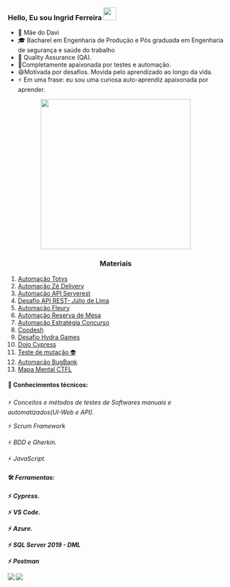 ### Hello, Eu sou Ingrid Ferreira <img src="https://raw.githubusercontent.com/Qatata/Qatata/master/wave.gif" width="30px">

- 👨 Mãe do Davi
- 🎓 Bacharel em Engenharia de Produção e Pós graduada em Engenharia de segurança e saúde do trabalho
- 🔭  Quality Assurance (QA).
- 🌱Completamente apaixonada por testes e automação.
- 😄Motivada por desafios. Movida pelo aprendizado ao longo da vida.
- ⚡ Em uma frase: eu sou uma curiosa auto-aprendiz apaixonada por aprender.
<p align="center">
  <img src="https://super.abril.com.br/wp-content/uploads/2016/09/super_imggato_digitando_0.gif" width="350">
</p>


<h3 align="center">Materiais</h3>

1. [Automação Totvs](https://github.com/Ingrid2110rj/DesafioTotvs)
1. [Automação Zé Delivery](https://github.com/Ingrid2110rj/DesafioZe)
1. [Automação API Serverest](https://github.com/Ingrid2110rj/Teste-API-Serverest)
1. [Desafio API REST- Júlio de Lima](https://github.com/Ingrid2110rj/DesafioAPI_Julio-de-Lima)
3. [Automação Fleury](https://github.com/Ingrid2110rj/qa_automation_web)
3. [Automação Reserva de Mesa](https://github.com/Ingrid2110rj/DesafioReservadeMesa)
5. [Automação Estratégia Concurso](https://github.com/Ingrid2110rj/desafioQAG5)
7. [Coodesh](https://github.com/Ingrid2110rj/challenge-coodesh)
8. [Desafio Hydra Games](https://github.com/Ingrid2110rj/HydraGames)
9. [Dojo Cypress](https://github.com/Ingrid2110rj/DOJO)
10. [Teste de mutação 👽](https://github.com/Ingrid2110rj/TestedeMutacao)
11. [Automação BugBank](https://github.com/Ingrid2110rj/BugBank)
12. [Mapa Mental CTFL](https://miro.com/app/board/uXjVO8KY7kY=/)





#### 📗 Conhecimentos técnicos:<h3>  
  ⚡   *Conceitos e métodos de testes de Softwares manuais e automatizados(UI-Web e API).*
  
  ⚡   *Scrum Framework*
  
  ⚡   *BDD e Gherkin.*
 
  ⚡   *JavaScript.*  

#### 🛠️ *Ferramentas: <h4>*
⚡ *Cypress.*
  
⚡ *VS Code.*
 
 ⚡ *Azure.*
  
⚡ *SQL Server 2019 - DML*
  
⚡ *Postman*
  



[<img src="https://img.shields.io/badge/medium-%2312100E.svg?&style=for-the-badge&logo=medium&logoColor=white" />](https://medium.com/@ingridferreira2110)  [<img src="https://img.shields.io/badge/linkedin-%230077B5.svg?&style=for-the-badge&logo=linkedin&logoColor=white" />](https://www.linkedin.com/in/ingrid-ferreira-286249177/)

